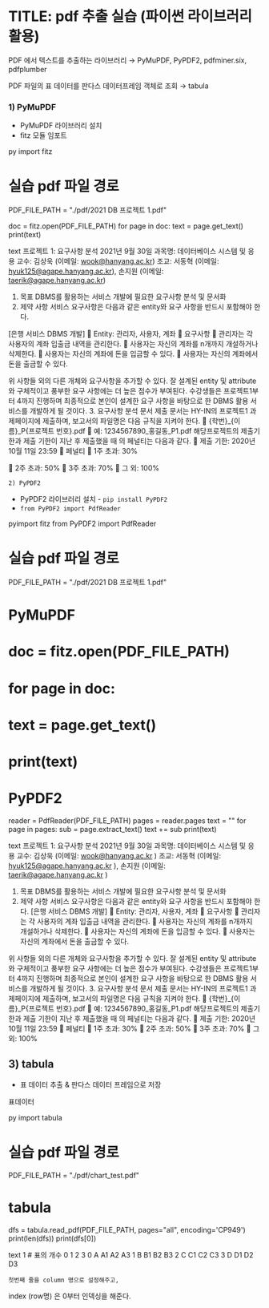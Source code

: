 # TITLE: pdf 추출 실습 (파이썬 라이브러리 활용)

  


PDF 에서 텍스트를 추출하는 라이브러리 → PyMuPDF, PyPDF2, pdfminer.six, pdfplumber

PDF 파일의 표 데이터를 판다스 데이터프레임 객체로 조회 → tabula

  


### 1) PyMuPDF

* PyMuPDF 라이브러리 설치
* fitz 모듈 임포트

py import fitz

# 실습 pdf 파일 경로
PDF\_FILE\_PATH = "./pdf/2021 DB 프로젝트 1.pdf"

doc = fitz.open(PDF\_FILE\_PATH)
for page in doc:
 text = page.get\_text()
 print(text)
   


text 프로젝트 1: 요구사항 분석 
2021년 9월 30일
과목명: 데이터베이스 시스템 및 응용
교수: 김상욱 (이메일: wook@hanyang.ac.kr)
조교: 서동혁 (이메일: hyuk125@agape.hanyang.ac.kr), 
 손지원 (이메일: taerik@agape.hanyang.ac.kr)

1. 목표
DBMS를 활용하는 서비스 개발에 필요한 요구사항 분석 및 문서화
2. 제약 사항
서비스 요구사항은 다음과 같은 entity와 요구 사항을 반드시 포함해야 한다.

[은행 서비스 DBMS 개발]

Entity: 관리자, 사용자, 계좌

요구사항
 관리자는 각 사용자의 계좌 입출금 내역을 관리한다. 
 사용자는 자신의 계좌를 n개까지 개설하거나 삭제한다. 
 사용자는 자신의 계좌에 돈을 입금할 수 있다.
 사용자는 자신의 계좌에서 돈을 출금할 수 있다.

위 사항들 외의 다른 개체와 요구사항을 추가할 수 있다. 잘 설계된 entity 및 attribute와 구체적이고 풍부한 요구 
사항에는 더 높은 점수가 부여된다. 수강생들은 프로젝트1부터 4까지 진행하며 최종적으로 본인이 설계한 요구
사항을 바탕으로 한 DBMS 활용 서비스를 개발하게 될 것이다. 
3. 요구사항 분석 문서 제출
문서는 HY-IN의 프로젝트1 과제페이지에 제출하며, 보고서의 파일명은 다음 규칙을 지켜야 한다.

{학번}\_{이름}\_P{프로젝트 번호}.pdf

예: 1234567890\_홍길동\_P1.pdf
해당프로젝트의 제출기한과 제출 기한이 지난 후 제출했을 때 의 페널티는 다음과 같다.

제출 기한: 2020년 10월 11일 23:59

페널티
 1주 초과: 30%

 2주 초과: 50%
 3주 초과: 70%

그 외: 100%
   



```
2) PyPDF2
```
* PyPDF2 라이브러리 설치 - `pip install PyPDF2`
* `from PyPDF2 import PdfReader`

  


  


  


pyimport fitz
from PyPDF2 import PdfReader

# 실습 pdf 파일 경로
PDF\_FILE\_PATH = "./pdf/2021 DB 프로젝트 1.pdf"

# PyMuPDF 
# doc = fitz.open(PDF\_FILE\_PATH)
# for page in doc:
# text = page.get\_text()
# print(text)

# PyPDF2 
reader = PdfReader(PDF\_FILE\_PATH)
pages = reader.pages
text = ""
for page in pages:
 sub = page.extract\_text()
 text += sub
print(text)  


  


text 프로젝트 1: 요구사항 분석 
2021년 9월 30일
과목명: 데이터베이스 시스템 및 응용
교수: 김상욱 (이메일: wook@hanyang.ac.kr )
조교: 서동혁 (이메일: hyuk125@agape.hanyang.ac.kr ), 
 손지원 (이메일: taerik@agape.hanyang.ac.kr )

1. 목표
DBMS를 활용하는 서비스 개발에 필요한 요구사항 분석 및 문서화
2. 제약 사항
서비스 요구사항은 다음과 같은 entity와 요구 사항을 반드시 포함해야 한다.
 [은행 서비스 DBMS 개발]
 Entity: 관리자, 사용자, 계좌
 요구사항
 관리자는 각 사용자의 계좌 입출금 내역을 관리한다. 
 사용자는 자신의 계좌를 n개까지 개설하거나 삭제한다. 
 사용자는 자신의 계좌에 돈을 입금할 수 있다.
 사용자는 자신의 계좌에서 돈을 출금할 수 있다.

위 사항들 외의 다른 개체와 요구사항을 추가할 수 있다. 잘 설계된 entity 및 attribute와 구체적이고 풍부한 요구 
사항에는 더 높은 점수가 부여된다. 수강생들은 프로젝트1부터 4까지 진행하며 최종적으로 본인이 설계한 요구
사항을 바탕으로 한 DBMS 활용 서비스를 개발하게 될 것이다. 
3. 요구사항 분석 문서 제출
문서는 HY-IN의 프로젝트1 과제페이지에 제출하며, 보고서의 파일명은 다음 규칙을 지켜야 한다.
 {학번}\_{이름}\_P{프로젝트 번호}.pdf
 예: 1234567890\_홍길동\_P1.pdf
해당프로젝트의 제출기한과 제출 기한이 지난 후 제출했을 때 의 페널티는 다음과 같다.
 제출 기한: 2020년 10월 11일 23:59
 페널티
 1주 초과: 30%  2주 초과: 50%
 3주 초과: 70%
 그 외: 100%
   


  


  


**3) tabula**
-------------

* 표 데이터 추출 & 판다스 데이터 프레임으로 저장

표데이터

  


py import tabula

# 실습 pdf 파일 경로
PDF\_FILE\_PATH = "./pdf/chart\_test.pdf"

# tabula
dfs = tabula.read\_pdf(PDF\_FILE\_PATH, pages="all", encoding='CP949')
print(len(dfs))
print(dfs[0])
   


text 1 # 표의 개수
 0 1 2 3
0 A A1 A2 A3
1 B B1 B2 B3
2 C C1 C2 C3
3 D D1 D2 D3

  



```
첫번째 줄을 column 명으로 설정해주고,
```
index (row명) 은 0부터 인덱싱을 해준다.

  


  


  


